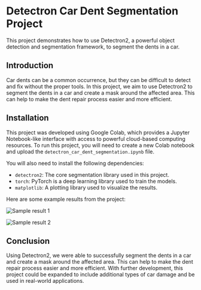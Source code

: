 

# Detectron Car Dent Segmentation Project

This project demonstrates how to use Detectron2, a powerful object detection and segmentation framework, to segment the dents in a car.

## Introduction

Car dents can be a common occurrence, but they can be difficult to detect and fix without the proper tools. In this project, we aim to use Detectron2 to segment the dents in a car and create a mask around the affected area. This can help to make the dent repair process easier and more efficient.

## Installation

This project was developed using Google Colab, which provides a Jupyter Notebook-like interface with access to powerful cloud-based computing resources. To run this project, you will need to create a new Colab notebook and upload the `detectron_car_dent_segmentation.ipynb` file.

You will also need to install the following dependencies:

- `detectron2`: The core segmentation library used in this project.
- `torch`: PyTorch is a deep learning library used to train the models.
- `matplotlib`: A plotting library used to visualize the results.


Here are some example results from the project:

![Sample result 1](sample_result_1.png)

![Sample result 2](sample_result_2.png)

## Conclusion

Using Detectron2, we were able to successfully segment the dents in a car and create a mask around the affected area. This can help to make the dent repair process easier and more efficient. With further development, this project could be expanded to include additional types of car damage and be used in real-world applications.
